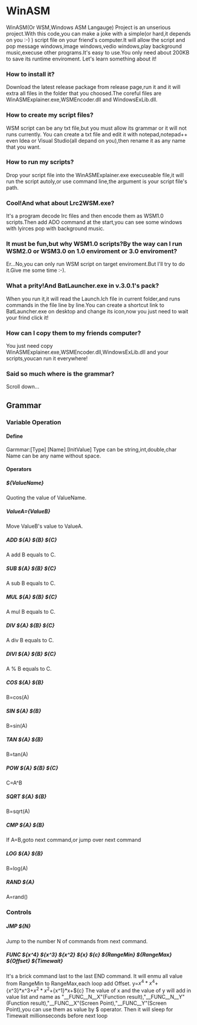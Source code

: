 # WinASM
WinASM(Or WSM,Windows ASM Langauge) Project is an unserious project.With this code,you can make a joke with a simple(or hard,it depends on you :-) ) script file on your friend's computer.It will allow the script and pop message windows,image windows,vedio windows,play background music,execuse other programs.It's easy to use.You only need about 200KB to save its runtime enviroment.
Let's learn something about it!

### How to install it?
Download the latest release package from release page,run it and it will extra all files in the folder that you choosed.The coreful files are WinASMExplainer.exe,WSMEncoder.dll and WindowsExLib.dll.
### How to create my script files?
WSM script can be any txt file,but you must allow its grammar or it will not runs currently.
You can create a txt file and edit it with notepad,notepad++ even Idea or Visual Studio(all depand on you),then rename it as any name that you want.
### How to run my scripts?
Drop your script file into the WinASMExplainer.exe execuseable file,it will run the script autoly,or use command line,the argument is your script file's path.
### Cool!And what about Lrc2WSM.exe?
It's a program decode lrc files and then encode them as WSM1.0 scripts.Then add ADO command at the start,you can see some windows with lyirces pop with background music.
### It must be fun,but why WSM1.0 scripts?By the way can I run WSM2.0 or WSM3.0 on 1.0 enviroment or 3.0 enviroment?
Er...No,you can only run WSM script on target enviroment.But I'll try to do it.Give me some time :-).
### What a prity!And BatLauncher.exe in v.3.0.1's pack?
When you run it,it will read the Launch.lch file in current folder,and runs commands in the file line by line.You can create a shortcut link to BatLauncher.exe on desktop and change its icon,now you just need to wait your frind click it!
### How can I copy them to my friends computer?
You just need copy WinASMExplainer.exe,WSMEncoder.dll,WindowsExLib.dll and your scripts,youcan run it everywhere!
### Said so much where is the grammar?
Scroll down...
## Grammar
### Variable Operation
#### Define
Garmmar:[Type] [Name] [InitValue]
Type can be string,int,double,char
Name can be any name without space.
#### Operators
##### ${ValueName}
Quoting the value of ValueName.
##### ${ValueA}=${ValueB}
Move ValueB's value to ValueA.
##### ADD ${A} ${B} ${C}
A add B equals to C.
##### SUB ${A} ${B} ${C}
A sub B equals to C.
##### MUL ${A} ${B} ${C}
A mul B equals to C.
##### DIV ${A} ${B} ${C}
A div B equals to C.
##### DIVI ${A} ${B} ${C}
A % B equals to C.
##### COS ${A} ${B}
B=cos(A)
##### SIN ${A} ${B}
B=sin(A)
##### TAN ${A} ${B}
B=tan(A)
##### POW ${A} ${B} ${C}
C=A^B
##### SQRT ${A} ${B}
B=sqrt(A)
##### CMP ${A} ${B}
If A=B,goto next command,or jump over next command
##### LOG ${A} ${B}
B=log(A)
##### RAND ${A}
A=rand()
### Controls
##### JMP ${N}
Jump to the number N of commands from next command.
##### FUNC ${x^4} ${x^3} ${x^2} ${x} ${c} ${RangeMin} ${RangeMax} ${Offset} ${Timewait}
It's a brick command last to the last END command.
It will enmu all value from RangeMin to RangeMax,each loop add Offset.
y=${x^4}*x^4+${x^3}*x^3+${x^2}*x^2+${x^1}*x+${c}
The value of x and the value of y will add in value list and name as "__FUNC__N__X"(Function result),"__FUNC__N__Y"(Function result),"__FUNC__X"(Screen Point),"__FUNC__Y"(Screen Point),you can use them as value by $ operator.
Then it will sleep for Timewait millionseconds before next loop
